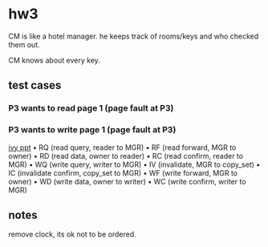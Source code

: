 # hw3
CM is like a hotel manager. he keeps track of rooms/keys and who checked them out.

CM knows about every key.

## test cases

### P3 wants to read page 1 (page fault at P3)

### P3 wants to write page 1 (page fault at P3)


[ivy ppt](http://www0.cs.ucl.ac.uk/staff/B.Karp/gz03/f2011/lectures/gz03-lecture5-Ivy.pdf)
• RQ (read query, reader to MGR)
• RF (read forward, MGR to owner)
• RD (read data, owner to reader)
• RC (read confirm, reader to MGR)
• WQ (write query, writer to MGR)
• IV (invalidate, MGR to copy_set)
• IC (invalidate confirm, copy_set to MGR)
• WF (write forward, MGR to owner)
• WD (write data, owner to writer)
• WC (write confirm, writer to MGR)

## notes

remove clock, its ok not to be ordered.